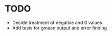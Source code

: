 TODO
====

- Decide treatment of negative and 0 values
- Add tests for gmean output and error finding

